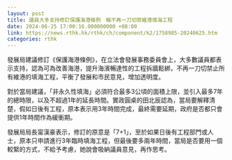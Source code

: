 ```yaml
---
layout: post
title: 議員大多支持修訂保護海港條例　稱不再一刀切禁維港填海工程
date: 2024-06-25 17:00:16.000000000 +08:00
link: https://news.rthk.hk/rthk/ch/component/k2/1758985-20240625.htm
categories: rthk
---
```


發展局建議修訂《保護海港條例》，在立法會發展事務委員會上，大多數議員都表示支持，認為可為改善海港，提升海濱暢達性的工程拆牆鬆綁，不再一刀切禁止所有維港的填海工程，平衡了發展和市民意見，增加透明度。

對於當局建議，「非永久性填海」必須符合最多3公頃的面積上限，並引入最多7年的總時限，以及不超過1年的延長時間。實政圓桌的田北辰認為，當局要解釋清楚，假如日後有工程，原本表示用3年時間完成，最終需要延期，政府是否都只會提供1年時間作為緩衝期。

發展局局長甯漢豪表示，修訂的原意是「7+1」，至於如果日後有工程部門或人士，原本只申請進行3年臨時填海工程，但最後要多兩年時間，當局是否要用一個較緊的方式，不給予考慮，她說會吸納議員意見，再作思考。

